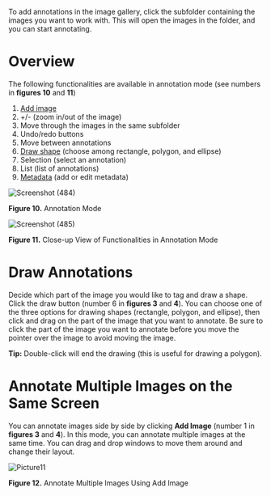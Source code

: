To add annotations in the image gallery, click the subfolder containing the images you want to work with. This will open the images in the folder, and you can start annotating. 

# Overview

The following functionalities are available in annotation mode (see numbers in **figures 10** and **11**) 
1.	[Add image](https://github.com/rsimon/immarkus/wiki/01-Uploading-Images)
2.	+/- (zoom in/out of the image)
3.	Move through the images in the same subfolder
4.	Undo/redo buttons
5.	Move between annotations
6.	[Draw shape](https://github.com/rsimon/immarkus/wiki/04-Annotating-Image#draw-annotations) (choose among rectangle, polygon, and ellipse)
7.	Selection (select an annotation)
8.	List (list of annotations)
9.	[Metadata](https://github.com/rsimon/immarkus/wiki/05-Working-with-Metadata) (add or edit metadata)

![Screenshot (484)](https://github.com/rsimon/immarkus/assets/128056738/913bd4fa-8cf8-4447-9ca5-8b0b1e64fb8a)

**Figure 10.** Annotation Mode

![Screenshot (485)](https://github.com/rsimon/immarkus/assets/128056738/63fd251f-c3e7-4746-9164-c0432fca8576)


**Figure 11.** Close-up View of Functionalities in Annotation Mode


# Draw Annotations

Decide which part of the image you would like to tag and draw a shape.
Click the draw button (number 6 in **figures 3** and **4**). You can choose one of the three options for drawing shapes (rectangle, polygon, and ellipse), then click and drag on the part of the image that you want to annotate. Be sure to click the part of the image you want to annotate before you move the pointer over the image to avoid moving the image.

**Tip:** Double-click will end the drawing (this is useful for drawing a polygon).
	 
# Annotate Multiple Images on the Same Screen

You can annotate images side by side by clicking **Add Image** (number 1 in **figures 3** and **4**). In this mode, you can annotate multiple images at the same time. You can drag and drop windows to move them around and change their layout.

![Picture11](https://github.com/rsimon/immarkus/assets/128056738/18df8963-93a5-4304-be1b-819c85a2729d)

**Figure 12.** Annotate Multiple Images Using Add Image

